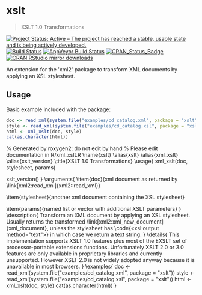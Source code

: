 # xslt

> XSLT 1.0 Transformations

[![Project Status: Active – The project has reached a stable, usable state and is being actively developed.](http://www.repostatus.org/badges/latest/active.svg)](http://www.repostatus.org/#active)
[![Build Status](https://travis-ci.org/ropensci/xslt.svg?branch=master)](https://travis-ci.org/ropensci/xslt)
[![AppVeyor Build Status](https://ci.appveyor.com/api/projects/status/github/ropensci/xslt?branch=master&svg=true)](https://ci.appveyor.com/project/jeroen/xslt)
[![CRAN_Status_Badge](http://www.r-pkg.org/badges/version/xslt)](http://cran.r-project.org/package=xslt)
[![CRAN RStudio mirror downloads](http://cranlogs.r-pkg.org/badges/xslt)](http://cran.r-project.org/web/packages/xslt/index.html)

An extension for the 'xml2' package to transform XML documents by applying an XSL stylesheet.

## Usage

Basic example included with the package:

```r
doc <- read_xml(system.file("examples/cd_catalog.xml", package = "xslt"))
style <- read_xml(system.file("examples/cd_catalog.xsl", package = "xslt"))
html <- xml_xslt(doc, style)
cat(as.character(html))
```
% Generated by roxygen2: do not edit by hand
% Please edit documentation in R/xml_xslt.R
\name{xslt}
\alias{xslt}
\alias{xml_xslt}
\alias{xslt_version}
\title{XSLT 1.0 Transformations}
\usage{
xml_xslt(doc, stylesheet, params)

xslt_version()
}
\arguments{
\item{doc}{xml document as returned by \link[xml2:read_xml]{xml2::read_xml}}

\item{stylesheet}{another xml document containing the XSL stylesheet}

\item{params}{named list or vector with additional XSLT parameters}
}
\description{
Transform an XML document by applying an XSL stylesheet. Usually returns the
transformed \link[xml2:xml_new_document]{xml_document}, unless the stylesheet has
\code{<xsl:output method="text">} in which case we return a text string.
}
\details{
This implementation supports XSLT 1.0 features plus most of the EXSLT set of
processor-portable extensions functions. Unfortunately XSLT 2.0 or 3.0 features
are only available in proprietary libraries and currently unsupported. However
XSLT 2.0 is not widely adopted anyway because it is unavailable in most browsers.
}
\examples{
doc <- read_xml(system.file("examples/cd_catalog.xml", package = "xslt"))
style <- read_xml(system.file("examples/cd_catalog.xsl", package = "xslt"))
html <- xml_xslt(doc, style)
cat(as.character(html))
}
